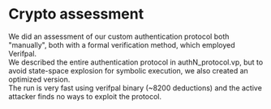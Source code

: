# Crypto assessment

We did an assessment of our custom authentication protocol both "manually", both with a formal verification method, which employed Verifpal. <br>
We described the entire authentication protocol in authN_protocol.vp, but to avoid state-space explosion for symbolic execution, we also created an optimized version. <br>
The run is very fast using verifpal binary (~8200 deductions) and the active attacker finds no ways to exploit the protocol.
 

